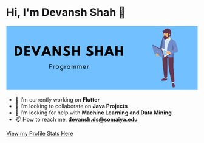 # Hi, I'm Devansh Shah 👋
![Intro](img.png)

- 🔭 I’m currently working on **Flutter**
- 👯 I’m looking to collaborate on **Java Projects**
- 🤔 I’m looking for help with **Machine Learning and Data Mining**
- 📫 How to reach me: **devansh.ds@somaiya.edu**

[View my Profile Stats Here](https://profile-summary-for-github.com/user/devansh2805)
